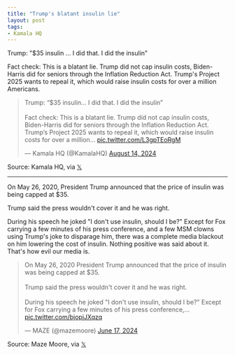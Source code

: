 ```yaml
---
title: "Trump's blatant insulin lie"
layout: post
tags:
- Kamala HQ
---
```


Trump: "$35 insulin ... I did that. I did the insulin"

Fact check: This is a blatant lie. Trump did not cap insulin costs, Biden-Harris did for seniors through the Inflation Reduction Act. Trump's Project 2025 wants to repeal it, which would raise insulin costs for over a million Americans.

<blockquote class="twitter-tweet"><p lang="en" dir="ltr">Trump: “$35 insulin... I did that. I did the insulin”<br><br>Fact check: This is a blatant lie. Trump did not cap insulin costs, Biden-Harris did for seniors through the Inflation Reduction Act. Trump’s Project 2025 wants to repeal it, which would raise insulin costs for over a million… <a href="https://t.co/L3gpTEoRgM">pic.twitter.com/L3gpTEoRgM</a></p>&mdash; Kamala HQ (@KamalaHQ) <a href="https://twitter.com/KamalaHQ/status/1823833798607614229?ref_src=twsrc%5Etfw">August 14, 2024</a></blockquote>

Source: Kamala HQ, via [𝕏](https://x.com)

---

On May 26, 2020, President Trump announced that the price of insulin was being capped at $35.

Trump said the press wouldn't cover it and he was right.

During his speech he joked "I don't use insulin, should I be?" Except for Fox carrying a few minutes of his press conference, and a few MSM clowns using Trump's joke to disparage him, there was a complete media blackout on him lowering the cost of insulin. Nothing positive was said about it. That's how evil our media is.

<blockquote class="twitter-tweet"><p lang="en" dir="ltr">On May 26, 2020 President Trump announced that the price of insulin was being capped at $35.<br><br>Trump said the press wouldn&#39;t cover it and he was right.<br><br>During his speech he joked &quot;I don&#39;t use insulin, should I be?&quot; Except for Fox carrying a few minutes of his press conference,… <a href="https://t.co/bjopiJXqzq">pic.twitter.com/bjopiJXqzq</a></p>&mdash; MAZE (@mazemoore) <a href="https://twitter.com/mazemoore/status/1802775537254871427?ref_src=twsrc%5Etfw">June 17, 2024</a></blockquote> <script async src="https://platform.twitter.com/widgets.js" charset="utf-8"></script>

Source: Maze Moore, via [𝕏](https://x.com)
